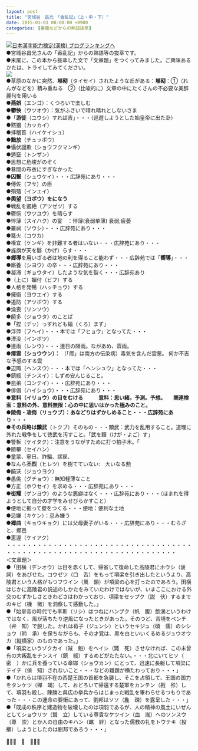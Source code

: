 ```yaml
---
layout: post
title: "宮城谷　昌光　「香乱記」（上・中・下）"
date: 2015-03-01 00:00:00 +0900
categories: [書籍などからの熟語抜萃]
---
```


[![](/syuusyuu9701/assets/images/宮城谷-昌光-「香乱記」（上・中・下）-br_c_3028_1.gif)](http://blog.with2.net/link.php?1659096:3028 "日本漢字能力検定(漢検) ブログランキングへ")[日本漢字能力検定(漢検) ブログランキングへ](http://blog.with2.net/link.php?1659096:3028)  
●宮城谷昌光さんの「香乱記」からの熟語等の抜萃です。  
●末尾に、この本から抜萃した文で「文章題」をつくってみました。ご興味あるかたは、トライしてみてください。  
![](/syuusyuu9701/assets/images/宮城谷-昌光-「香乱記」（上・中・下）-5b2f55e5a9103ace5201afea1bf6b704.jpg)  
●草原のなかに突然、**堆砌**（タイセイ）されたような丘がある：**堆砌**：①（れんがなどを）積み重ねる　②（比喩的に）文章の中にたくさんの不必要な美辞麗句を用いる  
●**燕娯**（エンゴ）：くつろいで楽しむ  
●**鬱怏**（ウツオウ）：気がふさいで晴れ晴れとしないさま  
●「**游徙**（ユウシ）すれば吉」・・・（巡遊しようとした始皇帝に出た卦）  
●黠獪（カッカイ）  
●拝稽首（ハイケイシュ）  
●**黜放**（チュッポウ）  
●懾伏謾欺（ショウフクマンギ）  
●遁竄（トンザン）  
●思想に危峻がのぞく  
●巷閭の布衣にすぎなかった  
●**囚繋**（シュウケイ）・・・広辞苑にあり・・・  
●傅佐（フサ）の臣  
●殞殪（インエイ）  
●**輿望（ヨボウ）をになう**  
●戦乱を遏絶（アツゼツ）する  
●鬱悒（ウツユウ）を晴らす  
●悴薄（スイハク）の宴　：悴薄(衰弱单薄) 衰弱;疲萎  
●叢祠（ソウシ）・・・広辞苑にあり・・・  
●篝火（コウカ）  
●権宜（ケンギ）を非難する者はいない・・・広辞苑にあり・・・  
●旌旗が天を翳（かげ）らす・・・  
●**郷導**を用いざる者は地の利を得ること能わず・・・広辞苑では「**嚮導**」・・・  
●廝養（シヨウ）の卒・・・広辞苑にあり・・・  
●凝滞（ギョウタイ）したような気を裂く・・・広辞苑あり  
●（上に）媚付（ビフ）する  
●人格を発暢（ハッチョウ）する  
●擁衛（ヨウエイ）する  
●遏防（アツボウ）する  
●淪喪（リンソウ）  
●饒多（ジョウタ）のことば  
●「捏（デッ）っすれども緇（くろ）まず」  
●浮萍（フヘイ）・・・本では「フヒョウ」となってた・・・  
●湮没（インボツ）  
●連雨（レンウ）・・・連日の降雨。ながあめ、霖雨。  
●**瘴雲（ショウウン）：** （「瘴」は南方の伝染病）毒気を含んだ雲悪。 何か不吉な予感のする雲  
●辺陬（ヘンスウ）・・・本では「ヘンシュウ」となってた・・・  
●鎮綏（チンスイ）：しずめ安んじること。  
●昆弟（コンテイ）・・・広辞苑にあり・・・  
●俳倡（ハイショウ）・・・広辞苑にあり・・・  
●**意料（イリョウ）**の目をむける　　　意料：思い緒。予測。予想。　　関連検索：**意料の外**、**意料無限**：心の中に思いはかった極みのこと。  
●陵侮・凌侮（リョウブ）：あなどりはずかしめること・・・広辞苑にあり・・・  
●その兵略は**黷武**（トクブ）そのもの・・・黷武：武力を乱用すること。道理に外れた戦争をして徳武を汚すこと。「武を黷（けが・よご）す」  
●警柝（ケイタク）：注意をうながすために打つ拍子木。「  
●躋攀（セイハン）  
●童蒙、寧日、詐騙、謬戻、  
●なんら**丕烈**（ヒレツ）を樹てていない:　大いなる勲  
●饒沃（ジョウヨク）  
●愚佻（グチョウ）：無知軽薄なこと  
●方正（ホウセイ）を求める・・・広辞苑にあり・・・  
●**衒耀**（ゲンヨウ）のような悪癖はなく・・・広辞苑にあり・・・（ほまれを得ようとして自分の才学をみせびらかすこと）  
●便地に拠って壁をつくる・・・便地：便利な土地  
●忌嫌（キケン）：忌み嫌う  
●**郷曲**（キョウキョク）には父母妻子がいる・・・広辞苑にあり・・・むらざと、郷邑  
●恵渥（ケイアク）  
・・・・・・・・・・・・・・・・・・・・・・・・・・・・・・・・・・・・・・・・・・・・・・・・・・・・・・・・・・・・・・・・・・・・・  
＜文章題＞  
●「田横（デンオウ）は目を赤くして、帰省して復命した高陵君にホウシ（褒　詞）をあびせた。コウゼツ（口　舌）をもって項梁を引き出したというより、高陵君という人格がもつフウイン（風　韻）が項梁の心を打ったのであろう。田横はじかに高陵君の説述のしかたをみていたわけではないが、いまここにおける外交のむずかしさときわどさはわかっており、項梁をセップク（説　伏）するまでのキビ（機　微）を洞察して感動した。」  
●「始皇帝の時代でも李斯（リシ）はつねにハンプク（帆　腹）飽満というわけではなく、風が落ちたり逆風になったときがあった。そのつど、苦境をベンチ（弁　知）で脱した。かれは荀子（ジュンシ）というセキジュ（碩　儒）のシショウ（師　承）を保ちながらも、その才覚は、黒を白といいくるめるジュウオウカ（縦横家）のものであった。」  
●「項梁というゾクカイ（賊　魁）をヘイシ（斃　死）させなければ、この未曾有の大叛乱をチンスイ（鎮　綏）するめどがたたない。・・・北にいてヒソ（　密　）かに兵を養っている章邯（ショウカン）にとって、迅速に長躯して項梁にテイチ（偵　知）されないこと・・・などの難題が横たわっており・・・」  
●「かれらは項羽不在の西楚王国の首都を急襲し、そこを占領して、王国の国力をタンケツ（殫　竭）して、おどろいて帰還する楚軍をカンテン（戡　殄）して、項羽も殺し、陳勝と呉広の挙兵からはじまった戦乱を畢わらせるつもりであった・・・この運命の要衝にあって、劉邦はソソ（麁　疎）を露呈した・・・」  
●「既成の秩序と建造物を破壊したのは項羽であるが、人の精神の風土にいぜんとしてショウリツ（聳　立）している尊貴なケツイン（血　胤）へのソンスウ（尊　崇）とか人の自由のキハン（羈　絆）となった儒教の礼をトウテキ（投　擲）しようとしたのは劉邦であろう・・・」  
  
👋👋👋　🐑　👋👋👋  